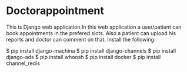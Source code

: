 # Doctorappointment
This is Django web application.In this web application a user/patient can book appointments in the prefered slots. Also a patient can upload his reports and doctor 
can comment on that.
Install the following:

$ pip install django-machina 
$ pip install django-channels 
$ pip install django-ads 
$ pip install whoosh 
$ pip install docker 
$ pip install channel_redis

